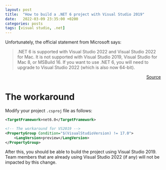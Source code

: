 ```yaml
---
layout: post
title:  "How to build a .NET 6 project with Visual Studio 2019"
date:   2022-03-09 23:35:00 +0200
categories: posts
tags: [visual studio, .net]
---
```


Unfortunately, the official statement from Microsoft says:

> .NET 6 is supported with Visual Studio 2022 and Visual Studio 2022 for Mac. It is not supported with Visual Studio 2019, Visual Studio for Mac 8, or MSBuild 16. If you want to use .NET 6, you will need to upgrade to Visual Studio 2022 (which is also now 64-bit).

<div style="text-align: right">
    <a href="https://devblogs.microsoft.com/dotnet/announcing-net-6/" 
    target="_blank">Source</a>
</div>

# The workaround

Modify your project `.csproj` file as follows:

```xml
<TargetFramework>net6.0</TargetFramework>

<!-- The workaround for VS2019 -->
<PropertyGroup Condition="$(VisualStudioVersion) != 17.0">
    <LangVersion>preview</LangVersion>
</PropertyGroup>
```

After this, you should be able to build the project using Visual Studio 2019. Team members that are already using Visual Studio 2022 (if any) will not be impacted by this change.